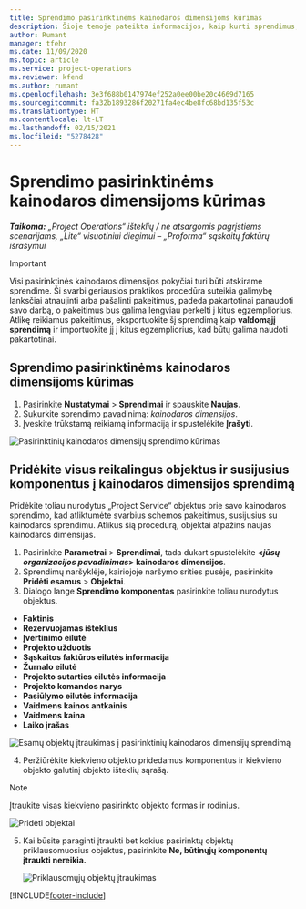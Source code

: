 ```yaml
---
title: Sprendimo pasirinktinėms kainodaros dimensijoms kūrimas
description: Šioje temoje pateikta informacijos, kaip kurti sprendimus, skirtus pasirinktinėms kainodaros dimensijoms.
author: Rumant
manager: tfehr
ms.date: 11/09/2020
ms.topic: article
ms.service: project-operations
ms.reviewer: kfend
ms.author: rumant
ms.openlocfilehash: 3e3f688b0147974ef252a0ee00be20c4669d7165
ms.sourcegitcommit: fa32b1893286f20271fa4ec4be8fc68bd135f53c
ms.translationtype: HT
ms.contentlocale: lt-LT
ms.lasthandoff: 02/15/2021
ms.locfileid: "5278428"
---
```

# <a name="create-a-solution-for-custom-pricing-dimensions"></a>Sprendimo pasirinktinėms kainodaros dimensijoms kūrimas

 _**Taikoma:** „Project Operations“ išteklių / ne atsargomis pagrįstiems scenarijams, „Lite“ visuotiniui diegimui – „Proforma“ sąskaitų faktūrų išrašymui_ 

>[!IMPORTANT]
>Visi pasirinktinės kainodaros dimensijos pokyčiai turi būti atskirame sprendime. Ši svarbi geriausios praktikos procedūra suteikia galimybę lanksčiai atnaujinti arba pašalinti pakeitimus, padeda pakartotinai panaudoti savo darbą, o pakeitimus bus galima lengviau perkelti į kitus egzempliorius. Atlikę reikiamus pakeitimus, eksportuokite šį sprendimą kaip **valdomąjį sprendimą** ir importuokite jį į kitus egzempliorius, kad būtų galima naudoti pakartotinai.

## <a name="create-a-solution-for-custom-pricing-dimensions"></a>Sprendimo pasirinktinėms kainodaros dimensijoms kūrimas

1.  Pasirinkite **Nustatymai** > **Sprendimai** ir spauskite **Naujas**.
2.  Sukurkite sprendimo pavadinimą: *<your organization name> kainodaros dimensijos*.
3. Įveskite trūkstamą reikiamą informaciją ir spustelėkite **Įrašyti**.

  ![Pasirinktinių kainodaros dimensijų sprendimo kūrimas](./media/Creation-of-custom-pricing-dimension-solution.png)
 
## <a name="add-all-required-entities-and-related-components-to-the-pricing-dimension-solution"></a>Pridėkite visus reikalingus objektus ir susijusius komponentus į kainodaros dimensijos sprendimą

Pridėkite toliau nurodytus „Project Service“ objektus prie savo kainodaros sprendimo, kad atliktumėte svarbius schemos pakeitimus, susijusius su kainodaros sprendimu. Atlikus šią procedūrą, objektai atpažins naujas kainodaros dimensijas.

1.  Pasirinkite **Parametrai** > **Sprendimai**, tada dukart spustelėkite **<*jūsų organizacijos pavadinimas*> kainodaros dimensijos**.
2.  Sprendimų naršyklėje, kairiojoje naršymo srities pusėje, pasirinkite **Pridėti esamus** > **Objektai**.
3.  Dialogo lange **Sprendimo komponentas** pasirinkite toliau nurodytus objektus.
 
   - **Faktinis**
   - **Rezervuojamas išteklius**
   - **Įvertinimo eilutė**
   - **Projekto užduotis**
   - **Sąskaitos faktūros eilutės informacija**
   - **Žurnalo eilutė**
   - **Projekto sutarties eilutės informacija**
   - **Projekto komandos narys**
   - **Pasiūlymo eilutės informacija**
   - **Vaidmens kainos antkainis**
   - **Vaidmens kaina**
   - **Laiko įrašas**
 
   ![Esamų objektų įtraukimas į pasirinktinių kainodaros dimensijų sprendimą](./media/Existing-entities-to-PD-solution.png)
 
 4. Peržiūrėkite kiekvieno objekto pridedamus komponentus ir kiekvieno objekto galutinį objekto išteklių sąrašą. 

   >[!NOTE]
   > Įtraukite visas kiekvieno pasirinkto objekto formas ir rodinius.

  ![Pridėti objektai](./media/solution-component-selection.png)


5.  Kai būsite paraginti įtraukti bet kokius pasirinktų objektų priklausomuosius objektus, pasirinkite **Ne, būtinųjų komponentų įtraukti nereikia.**

    ![Priklausomųjų objektų įtraukimas](./media/Do-not-include-required.png)


[!INCLUDE[footer-include](../includes/footer-banner.md)]
